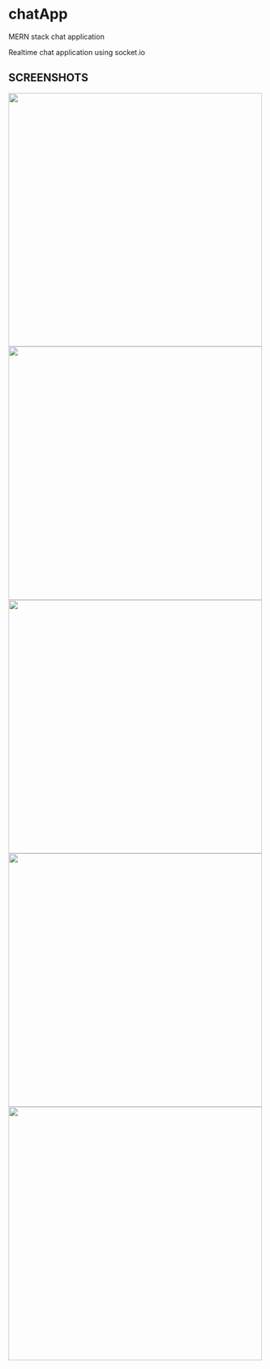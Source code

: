 # chatApp
MERN stack chat application

Realtime chat application using socket.io

## SCREENSHOTS

<img src="https://user-images.githubusercontent.com/78468138/178101188-8c2085de-b71c-400f-9180-6be46d91f6b1.png" height="500px"/>

<img src="https://user-images.githubusercontent.com/78468138/178101190-45fa66ae-2754-41cc-92a4-ae457cf31458.png" height="500px"/>

<img src="https://user-images.githubusercontent.com/78468138/178101194-404585b2-3227-41c1-b8ea-7fcee07b5e66.png" height="500px"/>

<img src="https://user-images.githubusercontent.com/78468138/178101197-06cee160-c38e-49cd-8be6-832d02bece68.png" height="500px"/>

<img src="https://user-images.githubusercontent.com/78468138/178101201-17dbfafb-a269-4cc1-b3c3-cdaeaf78da9e.png" height="500px"/>
